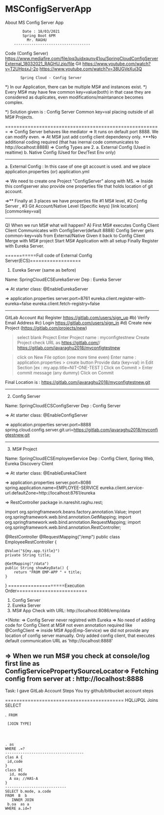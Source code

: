 # MSConfigServerApp
About MS Config Server App


			Date : 18/03/2021
			Spring Boot 6PM
			  Mr. RAGHU
		-----------------------------------
Code (Config Server)
https://www.mediafire.com/file/pq3uidxqunv41ou/SpringCloudConfigServerExternal_18032021_RAGHU.zip/file
Git
https://www.youtube.com/watch?v=T2UHpsxJ-2o
https://www.youtube.com/watch?v=38UGVeXuj3Q

		   Spring Cloud - Config Server

*) In our Application, there can be multiple MS# and instances exist.
*) Every MS# may have few common key=value(both)
   in that case they are considered as duplicates,
   even modifications/maintanance becomes complex.

*) Solution given is : Config Server
  Common key=val placing outside of all MS# Projects.

=======================================================
=> Config Server behaves like mediator
=> It runs on default port 8888. We can modify even.
=> At MS# just add config client dependency only. 
   ***No additional coding required (that has inernal code
     communicates to http://localhost:8888)
=> Config Types are 2.
  a. External Config (Used in realtime)
  b. Native Config  (Used for Dev/Test Env only)

----------------------------------------------------------------
  a. External Config : In this case of one git account is used.
     and we place application.properties (or) application.yml

  => We need to create one Project "ConfigServer" along with MS.
  => Inside this configserver also provide one properties file
     that holds location of git account.

  =>** Finally at 3 places we have properties file
    #1 MS# level, #2 Config Server , #3 Git Account/Native Level
    (Specific keys)   [link location]    [commonkey=val]

----------------------------------------------------------------
Q) When we run MS# what will happen?
A) 
   First MS# executes Config Client
   Client Communicates with ConfigServer(default 8888)
   Config Server gets common-key=vals from External/Native
   Given it back to Config Client
   Merge with MS# project
   Start MS# Application with all setup
   Finally Register with Eureka Server.


===========Full code of External Config Server(ECS)==================
1. Eureka Server (same as before)

Name: SpringCloudECSEurekaServer
Dep : Eureka Server

=> At starter class: @EnableEurekaServer

=> application.properties
server.port=8761
eureka.client.register-with-eureka=false
eureka.client.fetch-registry=false

------------------------------------------
GitLab Account
#a) Register
https://gitlab.com/users/sign_up
#b) Verify Email Address 
#c) Login
https://gitlab.com/users/sign_in
#d) Create new Project (https://gitlab.com/projects/new)
  > select blank Project
  > Enter Project name : myconfigtestnew
  > Create Project
  > check URL as
   https://gitlab.com/<username>/<projectName>
   https://gitlab.com/javaraghu2018/myconfigtestnew

 > click on New File option (one more time even)
 > Enter name : application.properties > create button
 > Provide data (key=val) in Edit Section
    [ex : my.app.title=NIT-ONE-TEST ]
 > Click on Commit > Enter commit message (any dummy)
 > Click on Commit
 
 Final Location is : https://gitlab.com/javaraghu2018/myconfigtestnew.git

--------------------------------------------------------------
2. Config Server

Name: SpringCloudECSConfigServer
Dep : Config Server

=> At starter class: @EnableConfigServer

=> application.properties
server.port=8888
spring.cloud.config.server.git.uri=https://gitlab.com/javaraghu2018/myconfigtestnew.git

-----------------------------------------------------
3. MS# Project

Name: SpringCloudECSEmployeeService
Dep : Config Client, Spring Web, Eureka Discovery Client

=> At starter class: @EnableEurekaClient

=> application.properties
server.port=8086
spring.application.name=EMPLOYEE-SERVICE
eureka.client.service-url.defaultZone=http://localhost:8761/eureka

=> RestController
package in.nareshit.raghu.rest;

import org.springframework.beans.factory.annotation.Value;
import org.springframework.web.bind.annotation.GetMapping;
import org.springframework.web.bind.annotation.RequestMapping;
import org.springframework.web.bind.annotation.RestController;

@RestController
@RequestMapping("/emp")
public class EmployeeRestController {

	@Value("${my.app.title}")
	private String title;
	
	@GetMapping("/data")
	public String showKeyData() {
		return "FROM EMP-APP " + title;
	}
}
====================Execution Order=========================
1. Config Server
2. Eureka Server
3. MS# App
Check with URL:
http://localhost:8086/emp/data


*)Note:
=> Config Server never registred with Eureka
=> No need of adding code for Config Client at MS#
   not even annotation required like @ConfigClient
=> inside MS# App(Emp-Service) we did not provide
   any location of config server manually.
   Only added config client, that executes 
   default communication URL as 'http://localhost:8888'

=> When we run MS# you check at console/log first line as
   ConfigServicePropertySourceLocator=>
      Fetching config from server at : http://localhost:8888
-----------------------------------------------------------
Task:
I gave GitLab Account Steps
You try github/bitbucket account steps

==========================================
HQL/JPQL Joins
SELECT <p>.<code>
FROM  <ParentModelClass>  <p>
       [JOIN TYPE]
   <p>.<HasAVariableName> as <C>
WHERE <c>.<id>=?
------------------------------------
clas A {
 id,code
}
class B{
  id, mode
  A oa; //HAS-A
}
----------------------------
SELECT b.mode, a.code
FROM  B  b
   INNER JOIN
 b.oa  as a
WHERE a.id=?
